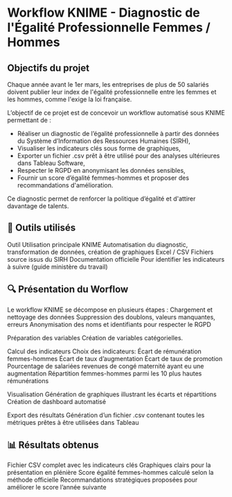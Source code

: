 #  Workflow KNIME - Diagnostic de l'Égalité Professionnelle Femmes / Hommes

##  Objectifs du projet

Chaque année avant le 1er mars, les entreprises de plus de 50 salariés doivent publier leur index de l'égalité professionnelle entre les femmes et les hommes, comme l'exige la loi française.

L’objectif de ce projet est de concevoir un workflow automatisé sous KNIME permettant de :

- Réaliser un diagnostic de l’égalité professionnelle à partir des données du Système d’Information des Ressources Humaines (SIRH),
- Visualiser les indicateurs clés sous forme de graphiques,
- Exporter un fichier .csv prêt à être utilisé pour des analyses ultérieures dans Tableau Software,
- Respecter le RGPD en anonymisant les données sensibles,
- Fournir un score d’égalité femmes-hommes et proposer des recommandations d'amélioration.

Ce diagnostic permet de renforcer la politique d’égalité et d'attirer davantage de talents.

## 🧰 Outils utilisés

Outil	Utilisation principale
KNIME	Automatisation du diagnostic, transformation de données, création de graphiques
Excel / CSV	Fichiers source issus du SIRH
Documentation officielle	Pour identifier les indicateurs à suivre (guide ministère du travail)

## 🔍 Présentation du Worflow

Le workflow KNIME se décompose en plusieurs étapes :
Chargement et nettoyage des données
    Suppression des doublons, valeurs manquantes, erreurs
    Anonymisation des noms et identifiants pour respecter le RGPD

Préparation des variables
    Création de variables catégorielles.

Calcul des indicateurs
    Choix des indicateurs:
        Écart de rémunération femmes-hommes
        Écart de taux d’augmentation
        Écart de taux de promotion
        Pourcentage de salariées revenues de congé maternité ayant eu une augmentation
         Répartition femmes-hommes parmi les 10 plus hautes rémunérations

Visualisation
    Génération de graphiques illustrant les écarts et répartitions
    Création de dashboard automatisé

Export des résultats
     Génération d’un fichier .csv contenant toutes les métriques prêtes à être utilisées dans Tableau

## 📊 Résultats obtenus
Fichier CSV complet avec les indicateurs clés
Graphiques clairs pour la présentation en plénière
Score égalité femmes-hommes calculé selon la méthode officielle
Recommandations stratégiques proposées pour améliorer le score l’année suivante





